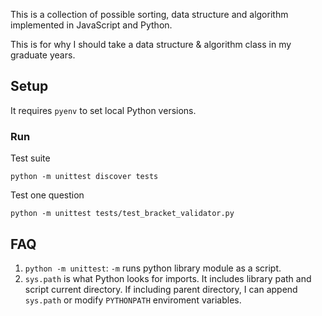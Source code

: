 This is a collection of possible sorting, data structure and algorithm implemented in JavaScript and Python.

This is for why I should take a data structure & algorithm class in my graduate years.


## Setup

It requires `pyenv` to set local Python versions.

### Run

Test suite

`python -m unittest discover tests`

Test one question

`python -m unittest tests/test_bracket_validator.py`


## FAQ

1. `python -m unittest`: `-m` runs python library module as a script.
2. `sys.path` is what Python looks for imports. It includes library path and script current directory. If including parent directory, I can append `sys.path` or modify `PYTHONPATH` enviroment variables. 